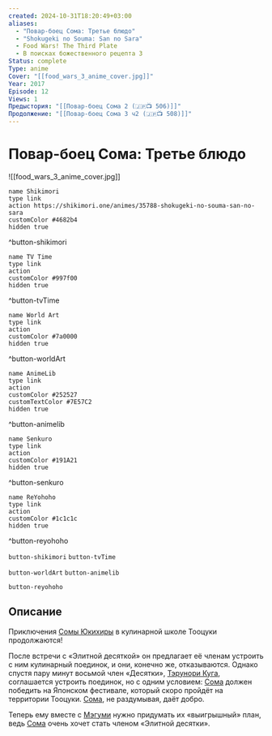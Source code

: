 ```yaml
---
created: 2024-10-31T18:20:49+03:00
aliases:
  - "Повар-боец Сома: Третье блюдо"
  - "Shokugeki no Souma: San no Sara"
  - Food Wars! The Third Plate
  - В поисках божественного рецепта 3
Status: complete
Type: anime
Cover: "[[food_wars_3_anime_cover.jpg]]"
Year: 2017
Episode: 12
Views: 1
Предыстория: "[[Повар-боец Сома 2 (🇯🇵📺 506)]]"
Продолжение: "[[Повар-боец Сома 3 ч2 (🇯🇵📺 508)]]"
---
```


# Повар-боец Сома: Третье блюдо

![[food_wars_3_anime_cover.jpg]]

```button
name Shikimori
type link
action https://shikimori.one/animes/35788-shokugeki-no-souma-san-no-sara
customColor #4682b4
hidden true
```
^button-shikimori

```button
name TV Time
type link
action 
customColor #997f00
hidden true
```
^button-tvTime

```button
name World Art
type link
action 
customColor #7a0000
hidden true
```
^button-worldArt

```button
name AnimeLib
type link
action 
customColor #252527
customTextColor #7E57C2
hidden true
```
^button-animelib

```button
name Senkuro
type link
action 
customColor #191A21
hidden true
```
^button-senkuro

```button
name ReYohoho
type link
action 
customColor #1c1c1c
hidden true
```
^button-reyohoho



`button-shikimori` `button-tvTime`

`button-worldArt` `button-animelib`

`button-reyohoho`

## Описание

Приключения [Сомы Юкихиры](https://shikimori.one/characters/75216-souma-yukihira) в кулинарной школе Тооцуки продолжаются!

После встречи с «Элитной десяткой» он предлагает её членам устроить с ним кулинарный поединок, и они, конечно же, отказываются. Однако спустя пару минут восьмой член «Десятки», [Тэрунори Куга](https://shikimori.one/characters/129051-terunori-kuga), соглашается устроить поединок, но с одним условием: [Сома](https://shikimori.one/characters/75216-souma-yukihira) должен победить на Японском фестивале, который скоро пройдёт на территории Тооцуки. [Сома](https://shikimori.one/characters/75216-souma-yukihira), не раздумывая, даёт добро.

Теперь ему вместе с [Мэгуми](https://shikimori.one/characters/76026-megumi-tadokoro) нужно придумать их «выигрышный» план, ведь [Сома](https://shikimori.one/characters/75216-souma-yukihira) очень хочет стать членом «Элитной десятки».
